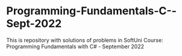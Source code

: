 # Programming-Fundamentals-C--Sept-2022
This is repository with solutions of problems in SoftUni Course: Programming Fundamentals with C# - September 2022
